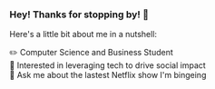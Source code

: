 ### Hey! Thanks for stopping by! 👋 <br/>

<!--
**AnjanaSomar/AnjanaSomar** is a ✨ _special_ ✨ repository because its `README.md` (this file) appears on your GitHub profile.

Here are some ideas to get you started:

- 🔭 I’m currently working on ...
- 🌱 I’m currently learning ...
- 👯 I’m looking to collaborate on ...
- 🤔 I’m looking for help with ...
- 💬 Ask me about ...
- 📫 How to reach me: ...
- 😄 Pronouns: ...
- ⚡ Fun fact: ...
-->
Here's a little bit about me in a nutshell:

:pencil2: Computer Science and Business Student <br/>
🤔 Interested in leveraging tech to drive social impact <br/>
💬 Ask me about the lastest Netflix show I'm bingeing
